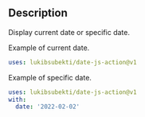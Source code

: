 ## Description
Display current date or specific date.  

Example of current date.   
```yaml
uses: lukibsubekti/date-js-action@v1
```

Example of specific date.
```yaml
uses: lukibsubekti/date-js-action@v1
with:
  date: '2022-02-02'
```

